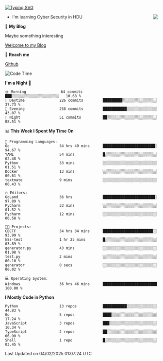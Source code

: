 [![Typing SVG](https://readme-typing-svg.herokuapp.com?font=Fira+Code&pause=1000&random=false&width=450&height=60&lines=Hello+%F0%9F%91%8B%F0%9F%8F%BB;I'm+JBNRZ)](https://git.io/typing-svg)

<a href="#">
  <img align="right" src="https://github-readme-stats.vercel.app/api?username=JBNRZ&show_icons=true&bg_color=15,f2f7fd,E0EAFC" />
</a>

- I'm learning Cyber Security in HDU

 **🌱 My Blog**

Maybe something interesting

[Welcome to my Blog](https://jbnrz.com.cn/)

 **💬 Reach me** 

[Github](https://github.com/JBNRZ)


<!--START_SECTION:waka-->
![Code Time](http://img.shields.io/badge/Code%20Time-931%20hrs%2020%20mins-blue)

**I'm a Night 🦉** 

```text
🌞 Morning                64 commits          ███░░░░░░░░░░░░░░░░░░░░░░   10.68 % 
🌆 Daytime                226 commits         █████████░░░░░░░░░░░░░░░░   37.73 % 
🌃 Evening                258 commits         ███████████░░░░░░░░░░░░░░   43.07 % 
🌙 Night                  51 commits          ██░░░░░░░░░░░░░░░░░░░░░░░   08.51 % 
```


📊 **This Week I Spent My Time On** 

```text
💬 Programming Languages: 
Go                       34 hrs 49 mins      ████████████████████████░   94.67 % 
YAML                     54 mins             █░░░░░░░░░░░░░░░░░░░░░░░░   02.48 % 
Python                   33 mins             ░░░░░░░░░░░░░░░░░░░░░░░░░   01.51 % 
Docker                   13 mins             ░░░░░░░░░░░░░░░░░░░░░░░░░   00.61 % 
textmate                 9 mins              ░░░░░░░░░░░░░░░░░░░░░░░░░   00.43 % 

🔥 Editors: 
GoLand                   36 hrs              ████████████████████████░   97.89 % 
PyCharm                  33 mins             ░░░░░░░░░░░░░░░░░░░░░░░░░   01.52 % 
Pycharm                  12 mins             ░░░░░░░░░░░░░░░░░░░░░░░░░   00.58 % 

🐱‍💻 Projects: 
CBCTF                    34 hrs 34 mins      ███████████████████████░░   93.99 % 
k8s-test                 1 hr 25 mins        █░░░░░░░░░░░░░░░░░░░░░░░░   03.89 % 
generator.py             43 mins             ░░░░░░░░░░░░░░░░░░░░░░░░░   01.98 % 
test.py                  2 mins              ░░░░░░░░░░░░░░░░░░░░░░░░░   00.10 % 
generator                0 secs              ░░░░░░░░░░░░░░░░░░░░░░░░░   00.02 % 

💻 Operating System: 
Windows                  36 hrs 46 mins      █████████████████████████   100.00 % 
```

**I Mostly Code in Python** 

```text
Python                   13 repos            ███████████░░░░░░░░░░░░░░   44.83 % 
Go                       5 repos             ████░░░░░░░░░░░░░░░░░░░░░   17.24 % 
JavaScript               3 repos             ███░░░░░░░░░░░░░░░░░░░░░░   10.34 % 
TypeScript               2 repos             ██░░░░░░░░░░░░░░░░░░░░░░░   06.90 % 
Shell                    1 repo              █░░░░░░░░░░░░░░░░░░░░░░░░   03.45 % 
```




 Last Updated on 04/02/2025 01:07:24 UTC
<!--END_SECTION:waka-->
